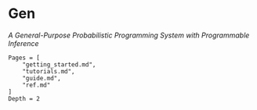 # Gen

*A General-Purpose Probabilistic Programming System with Programmable Inference*

```@contents
Pages = [
    "getting_started.md",
    "tutorials.md",
    "guide.md",
    "ref.md"
]
Depth = 2
```
